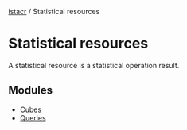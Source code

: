 [istacr](../index.md) / Statistical resources 

# Statistical resources

A statistical resource is a statistical operation result.

## Modules
- [Cubes](./statistical-resources-cubes.md)
- [Queries](./statistical-resources-queries.md)

